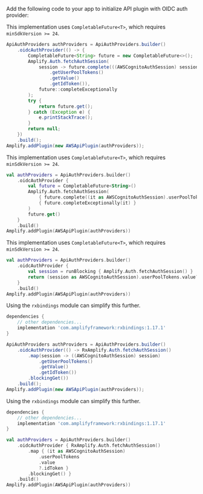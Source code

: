 Add the following code to your app to initialize API plugin with OIDC auth provider:

<amplify-block-switcher>
<amplify-block name="Java">

This implementation uses `CompletableFuture<T>`, which requires `minSdkVersion >= 24`.

```java
ApiAuthProviders authProviders = ApiAuthProviders.builder()
    .oidcAuthProvider(() -> {
        CompletableFuture<String> future = new CompletableFuture<>();
        Amplify.Auth.fetchAuthSession(
            session -> future.complete(((AWSCognitoAuthSession) session)
                .getUserPoolTokens()
                .getValue()
                .getIdToken()),
            future::completeExceptionally
        );
        try {
            return future.get();
        } catch (Exception e) {
            e.printStackTrace();
        }
        return null;
    })
    .build();
Amplify.addPlugin(new AWSApiPlugin(authProviders));
```

</amplify-block>
<amplify-block name="Kotlin - Callbacks">

This implementation uses `CompletableFuture<T>`, which requires `minSdkVersion >= 24`.

```kotlin
val authProviders = ApiAuthProviders.builder()
    .oidcAuthProvider {
        val future = CompletableFuture<String>()
        Amplify.Auth.fetchAuthSession(
            { future.complete((it as AWSCognitoAuthSession).userPoolTokens.value?.idToken) },
            { future.completeExceptionally(it) }
        )
        future.get()
    }
    .build()
Amplify.addPlugin(AWSApiPlugin(authProviders))
```

</amplify-block>
<amplify-block name="Kotlin - Coroutines (Beta)">

This implementation uses `CompletableFuture<T>`, which requires `minSdkVersion >= 24`.

```kotlin
val authProviders = ApiAuthProviders.builder()
    .oidcAuthProvider {
        val session = runBlocking { Amplify.Auth.fetchAuthSession() }
        return (session as AWSCognitoAuthSession).userPoolTokens.value?.idToken
    }
    .build()
Amplify.addPlugin(AWSApiPlugin(authProviders))
```

</amplify-block>
<amplify-block name="RxJava">

Using the `rxbindings` module can simplify this further.

```groovy
dependencies {
    // other dependencies...
    implementation 'com.amplifyframework:rxbindings:1.17.1'
}
```

```java
ApiAuthProviders authProviders = ApiAuthProviders.builder()
    .oidcAuthProvider(() -> RxAmplify.Auth.fetchAuthSession()
        .map(session -> ((AWSCognitoAuthSession) session)
            .getUserPoolTokens()
            .getValue()
            .getIdToken())
        .blockingGet())
    .build();
Amplify.addPlugin(new AWSApiPlugin(authProviders));
```

</amplify-block>
<amplify-block name="Kotlin (with RxJava)">

Using the `rxbindings` module can simplify this further.

```groovy
dependencies {
    // other dependencies...
    implementation 'com.amplifyframework:rxbindings:1.17.1'
}
```

```kotlin
val authProviders = ApiAuthProviders.builder()
    .oidcAuthProvider { RxAmplify.Auth.fetchAuthSession()
        .map { (it as AWSCognitoAuthSession)
            .userPoolTokens
            .value
            ?.idToken }
        .blockingGet() }
    .build()
Amplify.addPlugin(AWSApiPlugin(authProviders))
```

</amplify-block>
</amplify-block-switcher>
